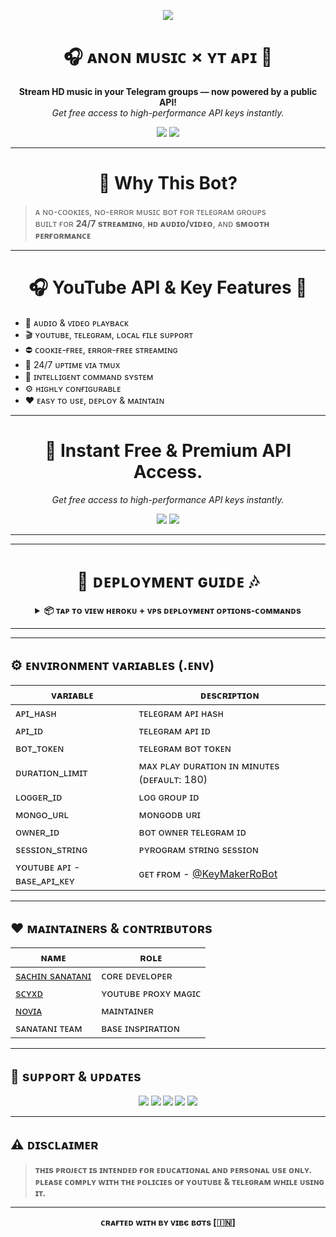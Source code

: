 <p align="center">
  <img src="https://user-images.githubusercontent.com/73097560/115834477-dbab4500-a447-11eb-908a-139a6edaec5c.gif">
</p>

<h1 align="center">🎧 ᴀɴᴏɴ ᴍᴜsɪᴄ × ʏᴛ ᴀᴘɪ 🔑</h1>

<p align="center">
  <b>Stream HD music in your Telegram groups — now powered by a public API!</b><br>
  <i>Get free access to high-performance API keys instantly.</i>
</p>

<p align="center">
  <a href="https://t.me/KeyMakerRoBot"><img src="https://img.shields.io/badge/Get%20Free%20API%20Key-@KeyMakerRoBot-blue?style=for-the-badge&logo=telegram"></a>
  <a href="https://github.com/Vibe-Bots/AnonMusic"><img src="https://img.shields.io/badge/Music%20Bot%20Source-GitHub-green?style=for-the-badge&logo=github"></a>
</p>

---
<h1 align="center">🚀 Why This Bot? </h1>

> ᴀ ɴᴏ-ᴄᴏᴏᴋɪᴇs, ɴᴏ-ᴇʀʀᴏʀ ᴍᴜsɪᴄ ʙᴏᴛ ғᴏʀ ᴛᴇʟᴇɢʀᴀᴍ ɢʀᴏᴜᴘs  
> ʙᴜɪʟᴛ ғᴏʀ **24/7 sᴛʀᴇᴀᴍɪɴɢ**, **ʜᴅ ᴀᴜᴅɪᴏ/ᴠɪᴅᴇᴏ**, ᴀɴᴅ **sᴍᴏᴏᴛʜ ᴘᴇʀғᴏʀᴍᴀɴᴄᴇ**

---
<h1 align="center">🎧 YouTube API & Key Features 🔑</h1>

- 🎵 ᴀᴜᴅɪᴏ & ᴠɪᴅᴇᴏ ᴘʟᴀʏʙᴀᴄᴋ  
- 🎬 ʏᴏᴜᴛᴜʙᴇ, ᴛᴇʟᴇɢʀᴀᴍ, ʟᴏᴄᴀʟ ғɪʟᴇ sᴜᴘᴘᴏʀᴛ  
- ⛔️ ᴄᴏᴏᴋɪᴇ-ғʀᴇᴇ, ᴇʀʀᴏʀ-ғʀᴇᴇ sᴛʀᴇᴀᴍɪɴɢ  
- 🔁 24/7 ᴜᴘᴛɪᴍᴇ ᴠɪᴀ ᴛᴍᴜx  
- 🧠 ɪɴᴛᴇʟʟɪɢᴇɴᴛ ᴄᴏᴍᴍᴀɴᴅ sʏsᴛᴇᴍ  
- ⚙️ ʜɪɢʜʟʏ ᴄᴏɴғɪɢᴜʀᴀʙʟᴇ  
- ❤️ ᴇᴀsʏ ᴛᴏ ᴜsᴇ, ᴅᴇᴘʟᴏʏ & ᴍᴀɪɴᴛᴀɪɴ

---  

<h1 align="center">🔐 Instant Free & Premium API Access.</h1>

<p align="center">
  <i>Get free access to high-performance API keys instantly.</i>
</p>

<p align="center">
  <a href="https://t.me/KeyMakerRoBot"><img src="https://img.shields.io/badge/Get%20Free%20API%20Key-@KeyMakerRoBot-blue?style=for-the-badge&logo=telegram"></a>
  <a href="https://t.me/ScyxD"><img src="https://img.shields.io/badge/PM%20For%20Paid%20API%20Key-@ScyxD-blue?style=for-the-badge&logo=telegram"></a>
</p>

---

---

<h1 align="center">🚀 ᴅᴇᴘʟᴏʏᴍᴇɴᴛ ɢᴜɪᴅᴇ 🎶</h1>

<details>
<summary align="center"><strong>📦 ᴛᴀᴘ ᴛᴏ ᴠɪᴇᴡ ʜᴇʀᴏᴋᴜ + ᴠᴘs ᴅᴇᴘʟᴏʏᴍᴇɴᴛ ᴏᴘᴛɪᴏɴs-ᴄᴏᴍᴍᴀɴᴅs </strong></summary>

<br>

<h2 align="center">📰 ᴅᴇᴘʟᴏʏ ᴛᴏ ʜᴇʀᴏᴋᴜ 📰</h2>

<p align="center">
  <a href="https://dashboard.heroku.com/new?template=https://github.com/Vibe-Bots/AnonMusic">
    <img src="https://img.shields.io/badge/Deploy%20On%20Heroku-blue?style=for-the-badge&logo=heroku" width="220" height="38.45"/>
  </a>
</p>

---

### 🟢 ᴅᴇᴘʟᴏʏ ᴏɴ ᴠᴘs / ʟᴏᴄᴀʟʜᴏsᴛ

```bash
git clone https://github.com/Vibe-Bots/AnonMusic && cd AnonMusic
```

```
sudo apt update && sudo apt upgrade -y
```

```
sudo apt install python3-pip ffmpeg nodejs npm tmux -y
```

```
sudo pip3 install -U pip
```

```
npm i -g npm
```

```
sudo apt install python3-venv -y
```

```
python3 -m venv venv
```

```
source venv/bin/activate
```

```
pip3 install -U -r requirements.txt
```

```
nano .env
```
---

<b>📄 ɢᴇᴛ ʏᴏᴜʀ ɴᴇᴄᴇssᴀʀʏ ᴇɴᴠɪʀᴏɴᴍᴇɴᴛ ᴠᴀʀɪᴀʙʟᴇs : [sample.env](https://github.com/Vibe-Bots/AnonMusic/blob/master/sample.env)

---

<p align="center">
  <b>🔐 ɢᴇᴛ ʏᴏᴜʀ ʏᴏᴜᴛᴜʙᴇ ᴀᴘɪ ᴛʀɪᴀʟ ᴋᴇʏ</b><br>
  <a href="https://t.me/KeyMakerRoBot">
    <img src="https://img.shields.io/badge/Get%20Free%20API%20Key-@KeyMakerRoBot-blue?style=for-the-badge&logo=telegram" alt="Get API Key on Telegram">
  </a>
</p>

---

```
tmux
```

```
bash start
```

```
# To Detach TMUX: ctrl + a THEN d
```

</details>

---

---

## ⚙️ ᴇɴᴠɪʀᴏɴᴍᴇɴᴛ ᴠᴀʀɪᴀʙʟᴇs (.ᴇɴᴠ)

| ᴠᴀʀɪᴀʙʟᴇ          | ᴅᴇsᴄʀɪᴘᴛɪᴏɴ                                                   |
|-------------------|----------------------------------------------------------------|
| ᴀᴘɪ_ʜᴀsʜ           | ᴛᴇʟᴇɢʀᴀᴍ ᴀᴘɪ ʜᴀsʜ                                           |
| ᴀᴘɪ_ɪᴅ             | ᴛᴇʟᴇɢʀᴀᴍ ᴀᴘɪ ɪᴅ                                             |
| ʙᴏᴛ_ᴛᴏᴋᴇɴ         | ᴛᴇʟᴇɢʀᴀᴍ ʙᴏᴛ ᴛᴏᴋᴇɴ                                         |
| ᴅᴜʀᴀᴛɪᴏɴ_ʟɪᴍɪᴛ    | ᴍᴀx ᴘʟᴀʏ ᴅᴜʀᴀᴛɪᴏɴ ɪɴ ᴍɪɴᴜᴛᴇs (ᴅᴇғᴀᴜʟᴛ: 180)               |
| ʟᴏɢɢᴇʀ_ɪᴅ          | ʟᴏɢ ɢʀᴏᴜᴘ ɪᴅ                                               |
| ᴍᴏɴɢᴏ_ᴜʀʟ          | ᴍᴏɴɢᴏᴅʙ ᴜʀɪ                                               |
| ᴏᴡɴᴇʀ_ɪᴅ           | ʙᴏᴛ ᴏᴡɴᴇʀ ᴛᴇʟᴇɢʀᴀᴍ ɪᴅ                                     |
| sᴇssɪᴏɴ_sᴛʀɪɴɢ     | ᴘʏʀᴏɢʀᴀᴍ sᴛʀɪɴɢ sᴇssɪᴏɴ                                   |
| ʏᴏᴜᴛᴜʙᴇ ᴀᴘɪ - ʙᴀsᴇ_ᴀᴘɪ_ᴋᴇʏ | ɢᴇᴛ ғʀᴏᴍ - [@KeyMakerRoBot](https://t.me/KeyMakerRoBot)

---

## ❤️ ᴍᴀɪɴᴛᴀɪɴᴇʀs & ᴄᴏɴᴛʀɪʙᴜᴛᴏʀs

| ɴᴀᴍᴇ | ʀᴏʟᴇ |
|------|------|
| [sᴀᴄʜɪɴ sᴀɴᴀᴛᴀɴɪ](https://t.me/MyselfSachinOp) | ᴄᴏʀᴇ ᴅᴇᴠᴇʟᴏᴘᴇʀ |
| [sᴄʏxᴅ](https://t.me/ScyxD) | ʏᴏᴜᴛᴜʙᴇ ᴘʀᴏxʏ ᴍᴀɢɪᴄ |
| [ɴᴏᴠɪᴀ](https://t.me/ScyxD) | ᴍᴀɪɴᴛᴀɪɴᴇʀ |
| sᴀɴᴀᴛᴀɴɪ ᴛᴇᴀᴍ | ʙᴀsᴇ ɪɴsᴘɪʀᴀᴛɪᴏɴ |

---

## 💬 sᴜᴘᴘᴏʀᴛ & ᴜᴘᴅᴀᴛᴇs

<p align="center">
  <a href="https://telegram.me/VIBEBOTSSUPPORT"><img src="https://img.shields.io/badge/Support-Group-blue?style=for-the-badge&logo=telegram"></a>
  <a href="https://telegram.me/SANATANI_TECH"><img src="https://img.shields.io/badge/Updates-@SANATANI_TECH-blue?style=for-the-badge&logo=telegram"></a>
  <a href="https://telegram.me/SPOTIFY_TECH"><img src="https://img.shields.io/badge/Updates-@SPOTIFY_TECH-blue?style=for-the-badge&logo=telegram"></a>
  <a href="https://telegram.me/VIBEBOTS"><img src="https://img.shields.io/badge/Updates-@VIBEBOTS-blue?style=for-the-badge&logo=telegram"></a>
  <a href="https://telegram.me/YT_API"><img src="https://img.shields.io/badge/Updates-@YT_API-blue?style=for-the-badge&logo=telegram"></a>
</p>

---

## ⚠️ ᴅɪsᴄʟᴀɪᴍᴇʀ

> ᴛʜɪs ᴘʀᴏᴊᴇᴄᴛ ɪs ɪɴᴛᴇɴᴅᴇᴅ ғᴏʀ **ᴇᴅᴜᴄᴀᴛɪᴏɴᴀʟ** ᴀɴᴅ **ᴘᴇʀsᴏɴᴀʟ** ᴜsᴇ ᴏɴʟʏ.  
> ᴘʟᴇᴀsᴇ ᴄᴏᴍᴘʟʏ ᴡɪᴛʜ ᴛʜᴇ ᴘᴏʟɪᴄɪᴇs ᴏғ ʏᴏᴜᴛᴜʙᴇ & ᴛᴇʟᴇɢʀᴀᴍ ᴡʜɪʟᴇ ᴜsɪɴɢ ɪᴛ.

---

<p align="center">
  ᴄʀᴀғᴛᴇᴅ ᴡɪᴛʜ ʙʏ <strong>ᴠɪʙє ʙσᴛs [🇮🇳]</strong>
</p>
